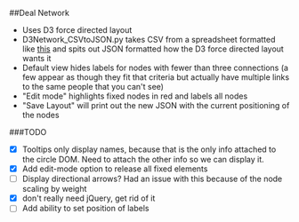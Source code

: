 ##Deal Network

- Uses D3 force directed layout
- D3Network_CSVtoJSON.py takes CSV from a spreadsheet formatted like <a href="https://docs.google.com/spreadsheet/ccc?key=0AhCTN8bJ6kLCdHBBNlVtU0lRTm1wVmlzX1lzV0tnV3c&usp=sharing">this</a> and spits out JSON formatted how the D3 force directed layout wants it
- Default view hides labels for nodes with fewer than three connections (a few appear as though they fit that criteria but actually have multiple links to the same people that you can't see)
- "Edit mode" highlights fixed nodes in red and labels all nodes
- "Save Layout" will print out the new JSON with the current positioning of the nodes

###TODO
- [X] Tooltips only display names, because that is the only info attached to the circle DOM. Need to attach the other info so we can display it.
- [X] Add edit-mode option to release all fixed elements
- [ ] Display directional arrows? Had an issue with this because of the node scaling by weight
- [X] don't really need jQuery, get rid of it
- [ ] Add ability to set position of labels
